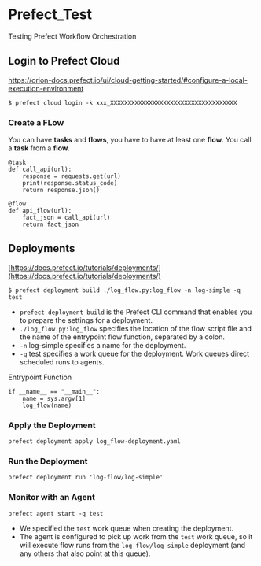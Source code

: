 # Prefect_Test
 Testing Prefect Workflow Orchestration

## Login to Prefect Cloud

https://orion-docs.prefect.io/ui/cloud-getting-started/#configure-a-local-execution-environment

```
$ prefect cloud login -k xxx_XXXXXXXXXXXXXXXXXXXXXXXXXXXXXXXXXXXX

```

### Create a FLow

You can have **tasks** and **flows**, you have to have at least one **flow**.  You call a **task** from a **flow**.

```
@task
def call_api(url):
    response = requests.get(url)
    print(response.status_code)
    return response.json()

@flow
def api_flow(url):
    fact_json = call_api(url)
    return fact_json
```

## Deployments

[https://docs.prefect.io/tutorials/deployments/](https://docs.prefect.io/tutorials/deployments/)

```
$ prefect deployment build ./log_flow.py:log_flow -n log-simple -q test
```

* `prefect deployment build` is the Prefect CLI command that enables you to prepare the settings for a deployment.
* `./log_flow.py:log_flow` specifies the location of the flow script file and the name of the entrypoint flow function, separated by a colon.
* `-n` log-simple specifies a name for the deployment.
* `-q` test specifies a work queue for the deployment. Work queues direct scheduled runs to agents.

Entrypoint Function

```
if __name__ == "__main__":
    name = sys.argv[1]
    log_flow(name)
```

### Apply the Deployment

```
prefect deployment apply log_flow-deployment.yaml
```

### Run the Deployment

```
prefect deployment run 'log-flow/log-simple'
```

### Monitor with an Agent

```
prefect agent start -q test
```

* We specified the `test` work queue when creating the deployment.
* The agent is configured to pick up work from the `test` work queue, so it will execute flow runs from the `log-flow/log-simple` deployment (and any others that also point at this queue).


